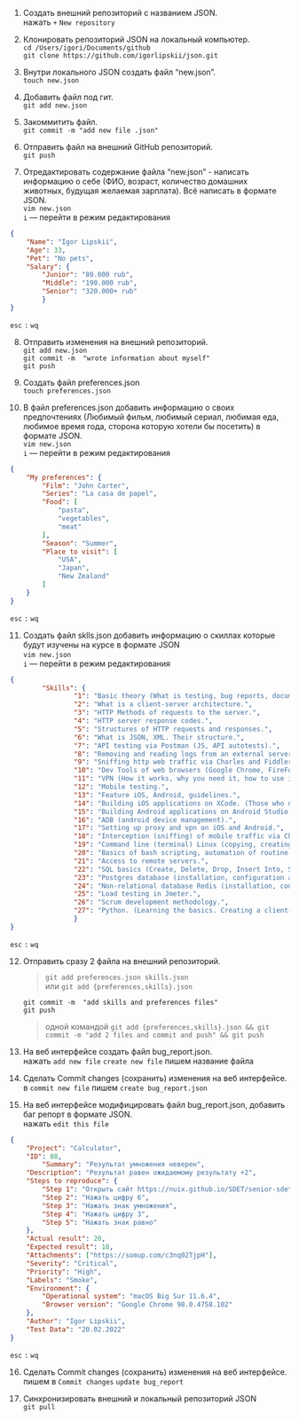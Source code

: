 1. Создать внешний репозиторий c названием JSON.\
нажать `+` `New repository`

2. Клонировать репозиторий JSON на локальный компьютер.\
`cd /Users/igori/Documents/github`\
`git clone https://github.com/igorlipskii/json.git`

3. Внутри локального JSON создать файл “new.json”.\
`touch new.json`

4. Добавить файл под гит.\
`git add new.json`

5. Закоммитить файл.\
`git commit -m "add new file .json"`

6. Отправить файл на внешний GitHub репозиторий.\
`git push`

7. Отредактировать содержание файла “new.json” - написать информацию о себе (ФИО, возраст, количество домашних животных, будущая желаемая зарплата). Всё написать в формате JSON.\
`vim new.json`\
`i` — перейти в режим редактирования

```json
{
	"Name": "Igor Lipskii",
	"Age": 33,
	"Pet": "No pets",
	"Salary": {
		"Junior": "80.000 rub",
		"Middle": "190.000 rub",
		"Senior": "320.000+ rub"
		}
}
```
`esc` `:` `wq`

8. Отправить изменения на внешний репозиторий.\
`git add new.json`\
`git commit -m  "wrote information about myself"`\
`git push`

9. Создать файл preferences.json\
`touch preferences.json`

10. В файл preferences.json добавить информацию о своих предпочтениях (Любимый фильм, любимый сериал, любимая еда, любимое время года, сторона которую хотели бы посетить) в формате JSON.\
`vim new.json`\
`i` — перейти в режим редактирования

```json
{
	"My preferences": {
		"Film": "John Carter",
		"Series": "La casa de papel",
		"Food": [
			"pasta",
 			"vegetables",
			"meat"
		],
		"Season": "Summer",
		"Place to visit": [
			"USA",
			"Japan",
			"New Zealand"
		]
	}
}

```
`esc` `:` `wq`

11. Создать файл sklls.json добавить информацию о скиллах которые будут изучены на курсе в формате JSON\
`vim new.json`\
`i` — перейти в режим редактирования

```json
{               
        "Skills": {
                "1": "Basic theory (What is testing, bug reports, documentation, types, methods, testing directions, etc.)",
                "2": "What is a client-server architecture.",
                "3": "HTTP Methods of requests to the server.",
                "4": "HTTP server response codes.",
                "5": "Structures of HTTP requests and responses.",
                "6": "What is JSON, XML. Their structure.",
                "7": "API testing via Postman (JS, API autotests).",
                "8": "Removing and reading logs from an external server.",
                "9": "Sniffing http web traffic via Charles and Fiddler.",
                "10": "Dev Tools of web browsers (Google Chrome, FireFox).",
                "11": "VPN (How it works, why you need it, how to use it, tool options).",
                "12": "Mobile testing.",
                "13": "Feature iOS, Android, guidelines.",
                "14": "Building iOS applications on XCode. (Those who do not have a Mac computer, just look).",
                "15": "Building Android applications on Android Studio.",
                "16": "ADB (android device management).",
                "17": "Setting up proxy and vpn on iOS and Android.", 
                "18": "Interception (sniffing) of mobile traffic via Charles and Fiddler on iOS and Android.",
                "19": "Command line (terminal) Linux (copying, creating, viewing, moving files on servers without a graphical interface)",
                "20": "Basics of bash scripting, automation of routine tasks on the server.",
                "21": "Access to remote servers.",
                "22": "SQL basics (Create, Delete, Drop, Insert Into, Select, From, Where, Join).",
                "23": "Postgres database (installation, configuration and use).",
                "24": "Non-relational database Redis (installation, configuration and use).",
                "25": "Load testing in Jmeter.",
                "26": "Scrum development methodology.",
                "27": "Python. (Learning the basics. Creating a client-server application)."
                }
}
```
`esc` `:` `wq`

12. Отправить сразу 2 файла на внешний репозиторий.
    > `git add preferences.json skills.json`\
    или `git add {preferences,skills}.json`

    `git commit -m  "add skills and preferences files"`\
    `git push`
    > одной командой `git add {preferences,skills}.json && git commit -m "add 2 files and commit and push" && git push`

13. На веб интерфейсе создать файл bug_report.json.\
нажать `add new file` `create new file` пишем название файла

14. Сделать Commit changes (сохранить) изменения на веб интерфейсе.\
в `commit new file` пишем `create bug_report.json`

15. На веб интерфейсе модифицировать файл bug_report.json, добавить баг репорт в формате JSON.\
нажать `edit this file`

```json
{
	"Project": "Calculator",
	"ID": 88,
        "Summary": "Результат умножения неверен",
	"Description": "Результат равен ожидаемому результату +2",
	"Steps to reproduce": {
		"Step 1": "Открыть сайт https://nuix.github.io/SDET/senior-sdet/stagingCalc/index.html",
		"Step 2": "Нажать цифру 6",
		"Step 3": "Нажать знак умножения",
		"Step 4": "Нажать цифру 3",
		"Step 5": "Нажать знак равно"
	},
	"Actual result": 20,
	"Expected result": 18,
	"Attachments": ["https://somup.com/c3nq02TjpH"],
	"Severity": "Critical",
	"Priority": "High",
	"Labels": "Smoke",
	"Environment": {
		"Operational system": "macOS Big Sur 11.6.4",
		"Browser version": "Google Chrome 98.0.4758.102"
	},
	"Author": "Igor Lipskii",
	"Test Data": "20.02.2022"
}
```
`esc` `:` `wq`

16. Сделать Commit changes (сохранить) изменения на веб интерфейсе.\
пишем в `Commit changes` `update bug_report`

17. Синхронизировать внешний и локальный репозиторий JSON\
`git pull`
